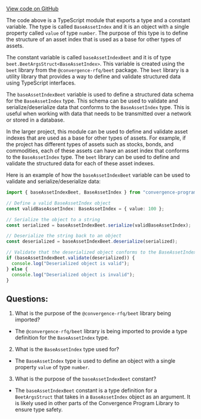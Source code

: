 [View code on GitHub](https://github.com/convergence-rfq/convergence-program-library/rfq/js/generated/types/BaseAssetIndex.d.ts)

The code above is a TypeScript module that exports a type and a constant variable. The type is called `BaseAssetIndex` and it is an object with a single property called `value` of type `number`. The purpose of this type is to define the structure of an asset index that is used as a base for other types of assets.

The constant variable is called `baseAssetIndexBeet` and it is of type `beet.BeetArgsStruct<BaseAssetIndex>`. This variable is created using the `beet` library from the `@convergence-rfq/beet` package. The `beet` library is a utility library that provides a way to define and validate structured data using TypeScript interfaces.

The `baseAssetIndexBeet` variable is used to define a structured data schema for the `BaseAssetIndex` type. This schema can be used to validate and serialize/deserialize data that conforms to the `BaseAssetIndex` type. This is useful when working with data that needs to be transmitted over a network or stored in a database.

In the larger project, this module can be used to define and validate asset indexes that are used as a base for other types of assets. For example, if the project has different types of assets such as stocks, bonds, and commodities, each of these assets can have an asset index that conforms to the `BaseAssetIndex` type. The `beet` library can be used to define and validate the structured data for each of these asset indexes.

Here is an example of how the `baseAssetIndexBeet` variable can be used to validate and serialize/deserialize data:

```typescript
import { baseAssetIndexBeet, BaseAssetIndex } from "convergence-program-library";

// Define a valid BaseAssetIndex object
const validBaseAssetIndex: BaseAssetIndex = { value: 100 };

// Serialize the object to a string
const serialized = baseAssetIndexBeet.serialize(validBaseAssetIndex);

// Deserialize the string back to an object
const deserialized = baseAssetIndexBeet.deserialize(serialized);

// Validate that the deserialized object conforms to the BaseAssetIndex type
if (baseAssetIndexBeet.validate(deserialized)) {
  console.log("Deserialized object is valid");
} else {
  console.log("Deserialized object is invalid");
}
```
## Questions: 
 1. What is the purpose of the `@convergence-rfq/beet` library being imported?
- The `@convergence-rfq/beet` library is being imported to provide a type definition for the `BaseAssetIndex` type.

2. What is the `BaseAssetIndex` type used for?
- The `BaseAssetIndex` type is used to define an object with a single property `value` of type `number`.

3. What is the purpose of the `baseAssetIndexBeet` constant?
- The `baseAssetIndexBeet` constant is a type definition for a `BeetArgsStruct` that takes in a `BaseAssetIndex` object as an argument. It is likely used in other parts of the Convergence Program Library to ensure type safety.